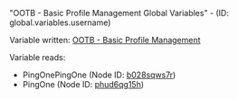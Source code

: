 "OOTB - Basic Profile Management Global Variables" - (ID: global.variables.username)

Variable written:
[OOTB - Basic Profile Management](../index.md#Variables)

Variable reads:
* PingOnePingOne (Node ID: [b028sqws7r](../nodes/b028sqws7r.md))
* PingOne (Node ID: [phud6qg15h](../nodes/phud6qg15h.md))
